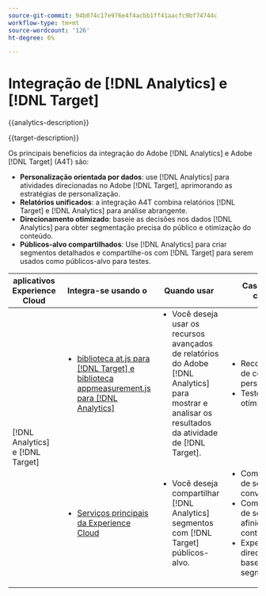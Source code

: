 ```yaml
---
source-git-commit: 94b074c17e976e4f4acbb1ff41aacfc9bf74744c
workflow-type: tm+mt
source-wordcount: '126'
ht-degree: 6%

---
```



# Integração de [!DNL Analytics] e [!DNL Target]

{{analytics-description}}

{{target-description}}

Os principais benefícios da integração do Adobe [!DNL Analytics] e Adobe [!DNL Target] (A4T) são:

+ **Personalização orientada por dados**: use [!DNL Analytics] para atividades direcionadas no Adobe [!DNL Target], aprimorando as estratégias de personalização.
+ **Relatórios unificados**: a integração A4T combina relatórios [!DNL Target] e [!DNL Analytics] para análise abrangente.
+ **Direcionamento otimizado**: baseie as decisões nos dados [!DNL Analytics] para obter segmentação precisa do público e otimização do conteúdo.
+ **Públicos-alvo compartilhados**: Use [!DNL Analytics] para criar segmentos detalhados e compartilhe-os com [!DNL Target] para serem usados como públicos-alvo para testes.

<table>
    <thead>
            <tr>
                <th>aplicativos Experience Cloud</th>
                <th>Integra-se usando o</th>
                <th>Quando usar</th>
                <th>Casos de uso comuns</th>
            </tr>
    </thead>
    <tbody>
        <tr>
            <td rowspan="2">[!DNL Analytics] e [!DNL Target]</td>
            <td>
                <ul style="margin-top: 0;">
                    <li><a href="../../integrations/tutorials/analytics-target/analytics-target.md" target="_blank" rel="noreferrer">biblioteca at.js para [!DNL Target] e biblioteca appmeasurement.js para [!DNL Analytics]</a></li>
                </ul>
            </td>
            <td>
                <ul style="margin-top: 0;">
                    <li>Você deseja usar os recursos avançados de relatórios do Adobe [!DNL Analytics] para mostrar e analisar os resultados da atividade de [!DNL Target].</li>
                </ul>
            </td>
            <td>
                <ul style="margin-top: 0;">
                    <li>Recomendações de conteúdo personalizado.</li>
                    <li>Teste A/B e otimização.</li>
                </ul>
            </td>
        </tr>
        <tr>
            <td>
                <ul style="margin-top: 0;">
                    <li><a href="https://experienceleague.adobe.com/docs/target/using/integrate/mmp.html" target="_blank" rel="noreferrer">Serviços principais da Experience Cloud</a></li>
                </ul>
            </td>
            <td>
                <ul style="margin-top: 0;">
                    <li>Você deseja compartilhar [!DNL Analytics] segmentos com [!DNL Target] públicos-alvo.</li>
                </ul>
            </td>
            <td>
                <ul style="margin-top: 0;">
                    <li>Compartilhamento de segmentos do conversor</li>
                    <li>Compartilhamento de segmentos de afinidade de conteúdo</li>
                    <li>Experiências direcionadas com base em segmentos.</li>
                </ul>
            </td>
        </tr>
    </tbody>
</table>
